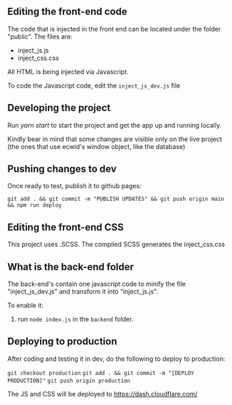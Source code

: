## Editing the front-end code

The code that is injected in the front end can be located under the folder "public". The files are:

- inject_js.js
- inject_css.css

All HTML is being injected via Javascript.

To code the Javascript code, edit the `inject_js_dev.js` file

## Developing the project

Run _yarn start_ to start the project and get the app up and running locally.

Kindly bear in mind that some changes are visible only on the live project (the ones that use ecwid's window object, like the database)

## Pushing changes to dev

Once ready to test, publish it to github pages:

`git add . && git commit -m "PUBLISH UPDATES" && git push origin main && npm run deploy`

## Editing the front-end CSS

This project uses .SCSS. The compiled SCSS generates the inject_css.css

## What is the back-end folder

The back-end's contain one javascript code to minify the file "inject_js_dev.js" and transform it into "inject_js.js".

To enable it:

1. run `node index.js` in the `backend` folder.

## Deploying to production

After coding and testing it in dev, do the following to deploy to production:

`git checkout production`
`git add . && git commit -m "[DEPLOY PRODUCTION]"`
`git push origin production`

The JS and CSS will be deployed to https://dash.cloudflare.com/
